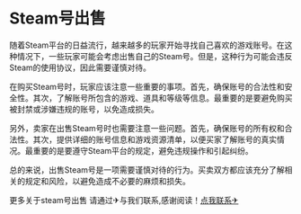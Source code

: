 # Steam号出售

随着Steam平台的日益流行，越来越多的玩家开始寻找自己喜欢的游戏账号。在这种情况下，一些玩家可能会考虑出售自己的Steam号。但是，这种行为可能会违反Steam的使用协议，因此需要谨慎对待。

在购买Steam号时，玩家应该注意一些重要的事项。首先，确保账号的合法性和安全性。其次，了解账号所包含的游戏、道具和等级等信息。最重要的是要避免购买被封禁或涉嫌违规的账号，以免造成损失。

另外，卖家在出售Steam号时也需要注意一些问题。首先，确保账号的所有权和合法性。其次，提供详细的账号信息和游戏资源清单，以便买家了解账号的真实情况。最重要的是要遵守Steam平台的规定，避免违规操作和引起纠纷。

总的来说，出售Steam号是一项需要谨慎对待的行为。买卖双方都应该充分了解相关的规定和风险，以避免造成不必要的麻烦和损失。

更多关于steam号出售 请通过✈与我们联系,感谢阅读！[点我联系✈](https://www.G208.com)